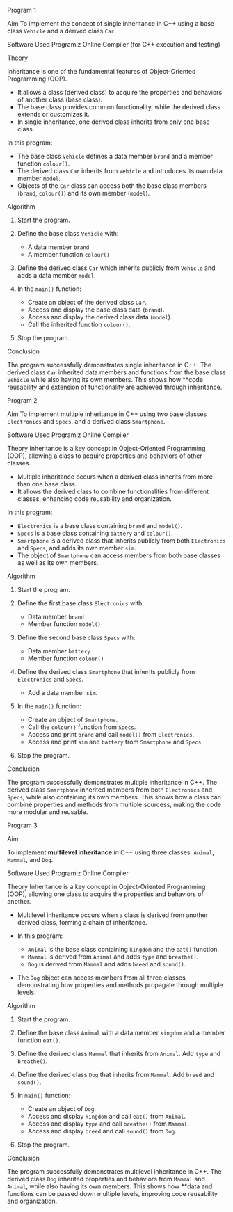 Program 1

Aim
To implement the concept of single inheritance in C++ using a base class `Vehicle` and a derived class `Car`.


Software Used
Programiz Online Compiler (for C++ execution and testing)

Theory

Inheritance is one of the fundamental features of Object-Oriented Programming (OOP).

* It allows a class (derived class) to acquire the properties and behaviors of another class (base class).
* The base class provides common functionality, while the derived class extends or customizes it.
* In single inheritance, one derived class inherits from only one base class.

In this program:

* The base class `Vehicle` defines a data member `brand` and a member function `colour()`.
* The derived class `Car` inherits from `Vehicle` and introduces its own data member `model`.
* Objects of the `Car` class can access both the base class members (`brand`, `colour()`) and its own member (`model`).

Algorithm

1. Start the program.
2. Define the base class `Vehicle` with:

   * A data member `brand`
   * A member function `colour()`
3. Define the derived class `Car` which inherits publicly from `Vehicle` and adds a data member `model`.
4. In the `main()` function:

   * Create an object of the derived class `Car`.
   * Access and display the base class data (`brand`).
   * Access and display the derived class data (`model`).
   * Call the inherited function `colour()`.
5. Stop the program.

Conclusion

The program successfully demonstrates single inheritance in C++.
The derived class `Car` inherited data members and functions from the base class `Vehicle` while also having its own members. This shows how **code reusability and extension of functionality are achieved through inheritance.


Program 2

Aim
To implement multiple inheritance in C++ using two base classes `Electronics` and `Specs`, and a derived class `Smartphone`.

Software Used
Programiz Online Compiler


Theory
Inheritance is a key concept in Object-Oriented Programming (OOP), allowing a class to acquire properties and behaviors of other classes.

* Multiple inheritance occurs when a derived class inherits from more than one base class.
* It allows the derived class to combine functionalities from different classes, enhancing code reusability and organization.

In this program:

* `Electronics` is a base class containing `brand` and `model()`.
* `Specs` is a base class containing `battery` and `colour()`.
* `Smartphone` is a derived class that inherits publicly from both `Electronics` and `Specs`, and adds its own member `sim`.
* The object of `Smartphone` can access members from both base classes as well as its own members.


Algorithm

1. Start the program.
2. Define the first base class `Electronics` with:

   * Data member `brand`
   * Member function `model()`
3. Define the second base class `Specs` with:

   * Data member `battery`
   * Member function `colour()`
4. Define the derived class `Smartphone` that inherits publicly from `Electronics` and `Specs`.

   * Add a data member `sim`.
5. In the `main()` function:

   * Create an object of `Smartphone`.
   * Call the `colour()` function from `Specs`.
   * Access and print `brand` and call `model()` from `Electronics`.
   * Access and print `sim` and `battery` from `Smartphone` and `Specs`.
6. Stop the program.

Conclusion

The program successfully demonstrates multiple inheritance in C++.
The derived class `Smartphone` inherited members from both `Electronics` and `Specs`, while also containing its own members. This shows how a class can combine properties and methods from multiple sourcess, making the code more modular and reusable.

Program 3

Aim

To implement **multilevel inheritance** in C++ using three classes: `Animal`, `Mammal`, and `Dog`.

Software Used
Programiz Online Compiler

Theory
Inheritance is a key concept in Object-Oriented Programming (OOP), allowing one class to acquire the properties and behaviors of another.

* Multilevel inheritance occurs when a class is derived from another derived class, forming a chain of inheritance.
* In this program:

  * `Animal` is the base class containing `kingdom` and the `eat()` function.
  * `Mammal` is derived from `Animal` and adds `type` and `breathe()`.
  * `Dog` is derived from `Mammal` and adds `breed` and `sound()`.
* The `Dog` object can access members from all three classes, demonstrating how properties and methods propagate through multiple levels.

Algorithm

1. Start the program.
2. Define the base class `Animal` with a data member `kingdom` and a member function `eat()`.
3. Define the derived class `Mammal` that inherits from `Animal`. Add `type` and `breathe()`.
4. Define the derived class `Dog` that inherits from `Mammal`. Add `breed` and `sound()`.
5. In `main()` function:

   * Create an object of `Dog`.
   * Access and display `kingdom` and call `eat()` from `Animal`.
   * Access and display `type` and call `breathe()` from `Mammal`.
   * Access and display `breed` and call `sound()` from `Dog`.
6. Stop the program.

Conclusion

The program successfully demonstrates multilevel inheritance in C++.
The derived class `Dog` inherited properties and behaviors from `Mammal` and `Animal`, while also having its own members. This shows how **data and functions can be passed down multiple levels, improving code reusability and organization.






